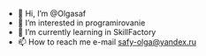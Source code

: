 - 👋 Hi, I’m @Olgasaf
- 👀 I’m interested in programirovanie
- 🌱 I’m currently learning in SkillFactory
- 📫 How to reach me e-mail  safy-olga@yandex.ru

<!---
Olgasaf/Olgasaf is a ✨ special ✨ repository because its `README.md` (this file) appears on your GitHub profile.
You can click the Preview link to take a look at your changes.
--->
